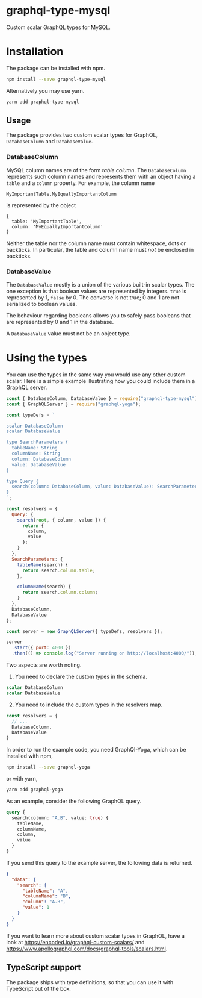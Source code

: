 # graphql-type-mysql
Custom scalar GraphQL types for MySQL.

# Installation

The package can be installed with npm.

```bash
npm install --save graphql-type-mysql
```

Alternatively you may use yarn.

```bash
yarn add graphql-type-mysql
```

## Usage

The package provides two custom scalar types for GraphQL, `DatabaseColumn` and `DatabaseValue`.

### DatabaseColumn

MySQL column names are of the form *table*.*column*. The `DatabaseColumn` represents such column names and represents them with an object having a `table` and a `column` property. For example, the column name

```
MyImportantTable.MyEquallyImportantColumn
```

is represented by the object

```
{
  table: 'MyImportantTable',
  column: 'MyEquallyImportantColumn'
}
```

Neither the table nor the column name must contain whitespace, dots or backticks. In particular, the table and column name must *not* be enclosed in backticks.

### DatabaseValue

The `DatabaseValue` mostly is a union of the various built-in scalar types. The one exception is that boolean values are represented by integers. `true` is represented by 1, `false` by 0. The converse is not true; 0 and 1 are not serialized to boolean values.

The behaviour regarding booleans allows you to safely pass booleans that are represented by 0 and 1 in the database.

A `DatabaseValue` value must not be an object type.

# Using the types

You can use the types in the same way you would use any other custom scalar. Here is a simple example illustrating how you could include them in a GraphQL server.

```javascript
const { DatabaseColumn, DatabaseValue } = require("graphql-type-mysql");
const { GraphQLServer } = require("graphql-yoga");

const typeDefs = `

scalar DatabaseColumn
scalar DatabaseValue

type SearchParameters {
  tableName: String
  columnName: String
  column: DatabaseColumn
  value: DatabaseValue
}

type Query {
  search(column: DatabaseColumn, value: DatabaseValue): SearchParameters
}
`;

const resolvers = {
  Query: {
    search(root, { column, value }) {
      return {
        column,
        value
      };
    }
  },
  SearchParameters: {
    tableName(search) {
      return search.column.table;
    },

    columnName(search) {
      return search.column.column;
    }
  },
  DatabaseColumn,
  DatabaseValue
};

const server = new GraphQLServer({ typeDefs, resolvers });

server
  .start({ port: 4000 })
  .then(() => console.log("Server running on http://localhost:4000/"));
```

Two aspects are worth noting.

1. You need to declare the custom types in the schema.

```graphql
scalar DatabaseColumn
scalar DatabaseValue
```

2. You need to include the custom types in the resolvers map.

```javascript
const resolvers = {
  // ...
  DatabaseColumn, 
  DatabaseValue
}
```

In order to run the example code, you need GraphQl-Yoga, which can be installed with npm,

```bash
npm install --save graphql-yoga
```

or with yarn,

```bash
yarn add graphql-yoga
```

As an example, consider the following GraphQL query.

```graphql
query {
  search(column: "A.B", value: true) {
    tableName,
    columnName,
    column,
    value
  }
}
```

If you send this query to the example server, the following data is returned.

```json
{
  "data": {
    "search": {
      "tableName": "A",
      "columnName": "B",
      "column": "A.B",
      "value": 1
    }
  }
}
```

If you want to learn more about custom scalar types in GraphQL, have a look at https://encoded.io/graphql-custom-scalars/ and https://www.apollographql.com/docs/graphql-tools/scalars.html.

## TypeScript support

The package ships with type definitions, so that you can use it with TypeScript out of the box.

